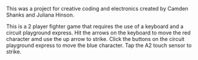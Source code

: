 This was a project for creative coding and electronics created by Camden Shanks and Juliana Hinson.

This is a 2 player fighter game that requires the use of a keyboard and a circuit playground express. Hit the arrows on the keyboard to move the red character amd use the up arrow to strike. Click the buttons on the circuit playground express to move the blue character. Tap the A2 touch sensor to strike.
